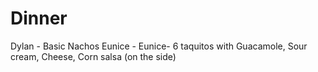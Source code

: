 # Dinner
Dylan - Basic Nachos
Eunice - Eunice- 6 taquitos with Guacamole, Sour cream, Cheese, Corn salsa (on the side)
